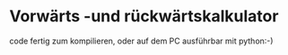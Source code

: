 # Vorwärts -und rückwärtskalkulator
code fertig zum kompilieren, oder auf dem PC ausführbar mit python:-)
